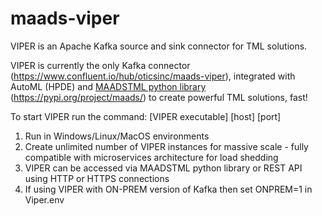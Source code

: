 # maads-viper

VIPER is an Apache Kafka source and sink connector for TML solutions. 

VIPER is currently the only Kafka connector (https://www.confluent.io/hub/oticsinc/maads-viper), integrated with AutoML (HPDE) and [MAADSTML python library](https://pypi.org/project/maadstml/) (https://pypi.org/project/maads/) to create powerful TML solutions, fast!  

To start VIPER run the command: [VIPER executable] [host] [port]
1) Run in Windows/Linux/MacOS environments
2) Create unlimited number of VIPER instances for massive scale - fully compatible with microservices architecture for load shedding
3) VIPER can be accessed via MAADSTML python library or REST API using HTTP or HTTPS connections
4) If using VIPER with ON-PREM version of Kafka then set ONPREM=1 in Viper.env 


